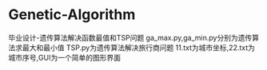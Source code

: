 # Genetic-Algorithm
毕业设计-遗传算法解决函数最值和TSP问题
ga_max.py,ga_min.py分别为遗传算法求最大和最小值
TSP.py为遗传算法解决旅行商问题
11.txt为城市坐标,22.txt为城市序号,GUI为一个简单的图形界面
